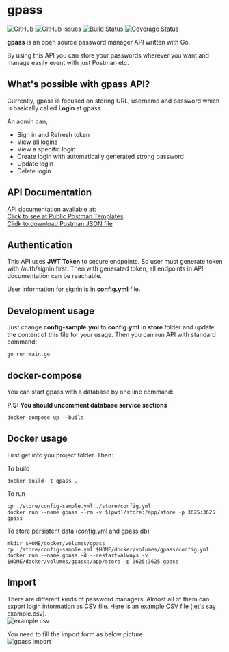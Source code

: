 # gpass

![GitHub](https://img.shields.io/github/license/yakuter/gpass)
![GitHub issues](https://img.shields.io/github/issues/yakuter/gpass)
[![Build Status](https://travis-ci.org/yakuter/gpass.svg?branch=master)](https://travis-ci.org/yakuter/gpass) 
[![Coverage Status](https://coveralls.io/repos/github/yakuter/gpass/badge.svg?branch=master)](https://coveralls.io/github/yakuter/gpass?branch=master)

**gpass** is an open source password manager API written with Go.

By using this API you can store your passwords wherever you want and manage easily event with just Postman etc.

## What's possible with gpass API?

Currently, gpass is focused on storing URL, username and password which is basically called **Login** at gpass.

An admin can;

- Sign in and Refresh token
- View all logins
- View a specific login
- Create login with automatically generated strong password
- Update login
- Delete login


## API Documentation
API documentation available at:   
[Click to see at Public Postman Templates](https://documenter.getpostman.com/view/3658426/SzYbyHXj)  
[Clidk to download Postman JSON file](https://www.yakuter.com/wp-content/yuklemeler/gpass_postman_collection.json_.zip)

## Authentication

This API uses **JWT Token** to secure endpoints. So user must generate token with /auth/signin first. Then with generated token, all endpoints in API documentation can be reachable.  
  
User information for signin is in **config.yml** file.

## Development usage
Just change **config-sample.yml** to **config.yml** in **store** folder and update the content of this file for your usage. Then you can run API with standard command:

```
go run main.go
```

## docker-compose

You can start gpass with a database by one line command:

**P.S: You should uncomment database service sections**

```
docker-compose up --build
```

## Docker usage
First get into you project folder. Then:

To build
```
docker build -t gpass .
```

To run
```
cp ./store/config-sample.yml ./store/config.yml
docker run --name gpass --rm -v $(pwd)/store:/app/store -p 3625:3625 gpass
```

To store persistent data (config.yml and gpass.db)
```
mkdir $HOME/docker/volumes/gpass
cp ./store/config-sample.yml $HOME/docker/volumes/gpass/config.yml
docker run --name gpass -d --restart=always -v $HOME/docker/volumes/gpass:/app/store -p 3625:3625 gpass
```

## Import
There are different kinds of password managers. Almost all of them can export login information as CSV file. Here is an example CSV file (let's say example.csv).  
![example csv](https://www.yakuter.com/wp-content/yuklemeler/example-csv.png "Example CSV File")  
  
You need to fill the import form as below picture.  
![gpass import](https://www.yakuter.com/wp-content/yuklemeler/gpass-import-csv.png "Import Form and Request Example")

